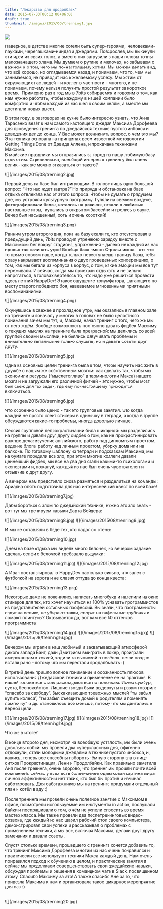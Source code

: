 ```yaml
---
title: "Лекарство для продолбаек"
date: 2015-07-03T00:12:00+06:00
draft: true
thumbnail: /images/2015/08/trenning1.jpg
---
```


![](/images/2015/08/trenning1.jpg)
<p>Наверное, в детстве многие хотели быть супер-героями,  человеками-пауками, черепашками-ниндзя и джедаями. Повзрослев, мы выкинули эти идеи из своих голов, а вместо них загрузили в наши головы тонны малозначащего хлама. Мы думаем о рутине и мелочах, но забываем о важном и о том, чего мы по-настоящему хотим. Мы можем делать вид, что всё хорошо, но оглядываемся назад, и понимаем, что то, чем мы занимаемся, не приводит нас к желаемому успеху. Мы хотим от окружающих нас людей - и коллег в частности - многого, и не понимаем, почему нельзя получить простой результат за короткое время.  Примерно раз в год мы в 7bits собираемся и говорим о том, как нам нужно работать, чтобы каждому в нашей компании было комфортно и чтобы каждый из нас шел к своим целям, а вместе мы достигали новых высот. </p><p>В этом году, в разговорах на кухне было интересно узнать, что Анна Тарасенко везёт к нам самого настоящего джедая Максима Дорофеева для проведения тренинга по джедайской технике пустого инбокса и доведения дел до конца. У Вас может возникнуть вопрос, о чем это мы? Эта техника основана на принципах всем известной методологии Getting Things Done от Дэвида Аллена, и прокачана техниками Максима.<br/>В майские праздники мы отправились за город на нашу любимую базу отдыха им. Стрельникова, всеобщий интерес к тренингу был очень велик - как же можно отказаться от такого?</p>
![](/images/2015/08/trenning2.jpg)
<p>Первый день на базе был интригующим. В голове лишь один большой вопрос: &ldquo;Что нас ждет завтра?&rdquo; Но природа и обстановка на базе отдыха отвлекала нас от этого вопроса. Чтобы не думать о грядущем дне, мы устроили культурную программу. Гуляли на свежем воздухе, фотографировали белок, катались на роликах, играли в любимые настольные игры,  купались в открытом бассейне и грелись в сауне. Вечер был насыщенный, хоть и очень короткий!</p>
![](/images/2015/08/trenning3.png)
<p>Ранним утром второго дня, пока на базу ехали те, кто отсутствовал в предыдущий день, 7bits проводил утреннюю зарядку вместе с Максимом: бег вокруг стадиона, упражнения - далеко не каждый из нас привык так начинать утро! Вообще база имени Стрельникова - это что-то прямо совсем наше, когда только переступаешь границу базы, тебя сразу накрывают воспоминания о двух проведенных конференциях, о том, как мы бегали из корпуса в корпус, о том, какие эмоции мы все тут переживали. И сейчас, когда мы приехали отдыхать и не сильно напрягаться, в головах вертелось то, что надо уже решиться провести здесь летний HappyDev! Этакое ощущение триумфатора, шагающего по месту старого победного боя, навеваемое мгновенными приятными воспоминаниями.</p>
![](/images/2015/08/trenning4.png)
<p>Окунувшись в свежее и прохладное утро, мы оказались в главном зале на тренинге и поначалу у многих в головах не было целостного понимания зачем мы тут, и, Максим, начал тренинг с того, чего же мы от него ждём. Вообще возможность постоянно давать фидбек Максиму о текущих мыслях на тренинге была прекрасной: мы делились со всей группой своими мыслями, не боялись озвучивать проблемы и внимательно пытались не только слушать, но и давать советы друг другу. </p>
![](/images/2015/08/trenning5.jpg)
<p>Одна из основных целей тренинга была в том, чтобы научить нас жить в дружбе с нашим же собственным мозгом: как сделать так, чтобы мы экономили ресурсы (&ldquo;мыслетопливо&rdquo; в терминологии Макса) нашего мозга и не загружали его различной фигней - это нужно, чтобы мозг был свеж для тех задач, где ему по-настоящему приходится включаться.   </p>
![](/images/2015/08/trenning6.jpg)
<p>Что особенно было ценно - так это групповые занятия. Это когда каждый не просто клеит стикеры в одиночку в тетради, а когда в группе обсуждаются какие-то проблемы, иногда довольно личные.<br/></p><p>Сессия групповой депрокрастинации была шикарной: мы разделились на группы и давали друг другу фидбек о том, как не прокрастинировать важные дела: изучение английского, работу над дипломным проектом, ведение блога, работу над личным проектом, уборку дома или на балконе. По готовому шаблону из тетради и подсказкам Максима, мы на бумаге победили всё зло, при этом многие коллеги давали ценнейший фидбек, мы все на два дня стали какими-то психологами и экспертами и, пожалуй, каждый из нас был очень чувствителен и отзывчив к друг другу.</p><p>А вечером нам предстояло снова размяться и разделиться на команды: Ариадна опять подготовила для нас интереснейший квест по всей базе!<br/></p>
![](/images/2015/08/trenning7.jpg)
<p>Дабы бороться с злом по джедайский технике, нужно это зло знать - вот тут мы тренируем навыки Дарта Вейдера:</p>
![](/images/2015/08/trenning8.jpg)
![](/images/2015/08/trenning9.jpg)
<p>И мы не оставляли в беде тех, кто падал со стены:</p>
![](/images/2015/08/trenning10.jpg)
<p>Днём на базе отдыха мы видели много белочек, но вечером задание сделать селфи с белочкой требовало выдумки:</p>
![](/images/2015/08/trenning11.jpg)
![](/images/2015/08/trenning12.jpg)
<p>А Иван ностальгировал о HappyDev настолько сильно, что залез с футболкой на ворота и не слазил оттуда до конца квеста:</p>
![](/images/2015/08/trenning13.png)
<p>Некоторые даже не поленились написать многобукв и налепили на окно стикеров для тех, кто хочет научиться на 100% узнавать программистов из представителей остальных профессий. Вы знали, что программисты ездят на велике, не убирают тапки, спорят на вафельные трубочки и ломают плинтусы? Оказывается да, вот вам все 50 оттенков программиста:<br/></p>
![](/images/2015/08/trenning14.jpg)
![](/images/2015/08/trenning15.jpg)
![](/images/2015/08/trenning16.jpg)
<p>Вечером мы играли в наш любимый и захватывающий атмосферой дикого запада Бэнг, дали Дмитриям выиграть в покер, проиграли американцам в хоккей, ходили за выпивкой в посёлок, легли поздно встали рано - потому что мы перестали продалбывать :)<br/></p><p>В третий день пришло полное понимание и осознанность плюсов использования Джедайской техники и применение ее на практике. В нашей голове все стало раскладываться по полочкам. Исчез сумбур, суета, беспокойство. Лишние гвозди были выдернуты и разум говорил: &ldquo;спасибо за свободу&rdquo;. Выскакивающих тревожных мыслей &ldquo;ты забыл купить колеса&rdquo;, &ldquo;ты забыл съездить домой к родителям и поменять лампочку&rdquo; и др. становилось все меньше, потому что мы двигались к верной цели.</p>
![](/images/2015/08/trenning17.jpg)
![](/images/2015/08/trenning18.jpg)
![](/images/2015/08/trenning19.jpg)
<p>Что же в итоге? </p><p>В конце второго дня, несмотря на всеобщую усталость, мы были очень довольны собой: мы провели два суперклассных дня, офигенно отдохнули, стали молодыми джедаями в технике пустого инбокса, и, кажись, теперь все способны побороть тёмную сторону зла в лице ситхов Прокрастинации, Лени и Продолбайки. Как правильно заметила Аня после тренинга, очень здорово, что тренинг мы прошли почти всей компанией: сейчас у всех есть более-менее одинаковая картина мира личной эффективности и нет таких, кто был бы против и начинал саботировать. Для саботажников мы на тренинге придумали отдельный план и котёл в аду :)<br/><br/>После тренинга мы провели очень полезное занятие с Максимом в офисе, посмотрели используемые им инстументы in action, послушали байки и поспрашивали о том, о чём не успели спросить во время мастер класса. Мы также провели два послетренинговых видео-созвона, где каждый из нас шарил рабочий стол своего компьютера, демонстрировал свои успехи и рассказывал о проблемах с применением техники, а мы все, включая Максима, делали друг другу замечания и давали советы. </p><p>Спустя столько времени, прошедшего с тренинга хочется добавить то, что тренинг Максима Дорофеева многим из нас очень понравился и практически все используют техники Макса каждый день. Нам очень понравился подход к обучению в целом, и практические занятия и сейчас мы продолжаем совершенствовать свои джедайские навыки, обсуждая проблемы и решения в командном чате в Slack, посвященном этому. Спасибо Максиму за это! А также спасибо Ане за то, что привезла Максима к нам и организовала такое шикарное мероприятие для нас :)<br/><br/></p>
![](/images/2015/08/trenning20.jpg)
